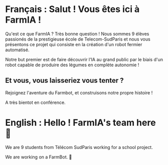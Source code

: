 # Français : Salut ! Vous êtes ici à FarmIA !

Qu'est ce que FarmIA ? Très bonne question ! Nous sommes 9 élèves passionés de la prestigieuse école de Telecom-SudParis et nous vous présentons ce projet qui consiste en la création d'un robot fermier automatisé.

Notre but premier est de faire découvrir l'IA au grand public par le biais d'un robot capable de produire des légumes en complète autonomie ! 

## Et vous, vous laisseriez vous tenter ?

Rejoignez l'aventure du Farmbot, et construisons notre propre histoire !

A très bientot en conférence.

# English : Hello ! FarmIA's team here 👋

We are 9 students from Télécom SudParis working for a school project.

We are working on a FarmBot. 🦾